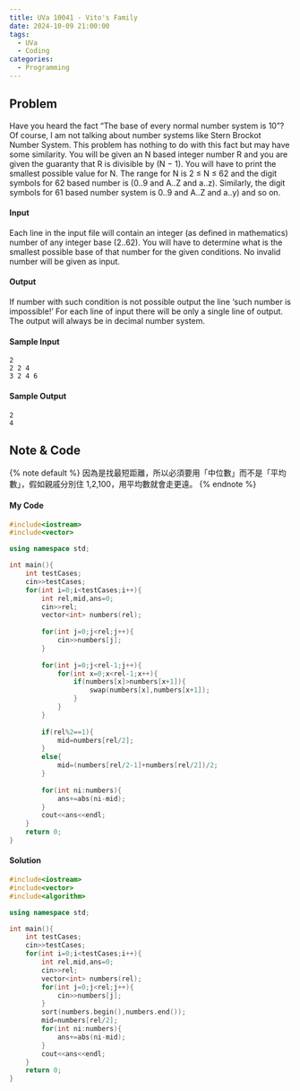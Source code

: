 ```yaml
---
title: UVa 10041 - Vito's Family
date: 2024-10-09 21:00:00
tags:
  - UVa
  - Coding
categories:
  - Programming
---
```

## Problem
Have you heard the fact “The base of every normal number system is 10”? Of course, I am not talking about number systems like Stern Brockot Number System. This problem has nothing to do with this fact but may have some similarity.
You will be given an N based integer number R and you are given the guaranty that R is divisible by (N − 1). You will have to print the smallest possible value for N. The range for N is 2 ≤ N ≤ 62 and the digit symbols for 62 based number is (0..9 and A..Z and a..z). Similarly, the digit symbols for 61 based number system is 0..9 and A..Z and a..y) and so on.

#### Input
Each line in the input file will contain an integer (as defined in mathematics) number of any integer base (2..62). You will have to determine what is the smallest possible base of that number for the given conditions. No invalid number will be given as input.

#### Output
If number with such condition is not possible output the line ‘such number is impossible!’ For each line of input there will be only a single line of output. The output will always be in decimal number system.

#### Sample Input
``` plain text
2
2 2 4
3 2 4 6
```

#### Sample Output
``` plain text
2
4
```

## Note & Code
{% note default  %}
因為是找最短距離，所以必須要用「中位數」而不是「平均數」，假如親戚分別住 1,2,100，用平均數就會走更遠。
{% endnote %}

#### My Code
```cpp
#include<iostream>
#include<vector>

using namespace std;

int main(){
    int testCases;
    cin>>testCases;
    for(int i=0;i<testCases;i++){
        int rel,mid,ans=0;
        cin>>rel;
        vector<int> numbers(rel);
        
        for(int j=0;j<rel;j++){
            cin>>numbers[j];
        }
    
        for(int j=0;j<rel-1;j++){
            for(int x=0;x<rel-1;x++){
                if(numbers[x]>numbers[x+1]){
                    swap(numbers[x],numbers[x+1]);
                }
            }
        }
        
        if(rel%2==1){
            mid=numbers[rel/2];
        }
        else{
            mid=(numbers[rel/2-1]+numbers[rel/2])/2;
        }
        
        for(int ni:numbers){
            ans+=abs(ni-mid);
        }
        cout<<ans<<endl;
    }
    return 0;
}
```

#### Solution
```cpp
#include<iostream>
#include<vector>
#include<algorithm>

using namespace std;

int main(){
    int testCases;
    cin>>testCases;
    for(int i=0;i<testCases;i++){
        int rel,mid,ans=0;
        cin>>rel;
        vector<int> numbers(rel);
        for(int j=0;j<rel;j++){
            cin>>numbers[j];
        }
        sort(numbers.begin(),numbers.end());
        mid=numbers[rel/2];
        for(int ni:numbers){
            ans+=abs(ni-mid);
        }
        cout<<ans<<endl;
    }
    return 0;
}
```